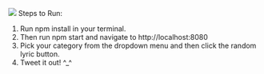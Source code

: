 ![](http://i.giphy.com/dUyHxzWUJX8Ri.gif)
Steps to Run: 

1. Run npm install in your terminal. 
2. Then run npm start and navigate to http://localhost:8080 
3. Pick your category from the dropdown menu and 
then click the random lyric button. 
4. Tweet it out! ^_^